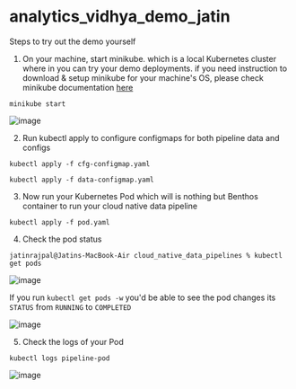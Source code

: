 # analytics_vidhya_demo_jatin

Steps to try out the demo yourself

1. On your machine, start minikube. which is a local Kubernetes cluster where in you can try your demo deployments. if you need instruction to download & setup minikube for your machine's OS, please check minikube documentation [here](https://minikube.sigs.k8s.io/docs/start/)

`minikube start`

![image](https://user-images.githubusercontent.com/32235493/214908056-f636a0ea-b5e9-4889-bc1b-31dc4560419b.png)

2. Run kubectl apply to configure configmaps for both pipeline data and configs

`kubectl apply -f cfg-configmap.yaml`

`kubectl apply -f data-configmap.yaml`

3. Now run your Kubernetes Pod which will is nothing but Benthos container to run your cloud native data pipeline

`kubectl apply -f pod.yaml`

4. Check the pod status

`jatinrajpal@Jatins-MacBook-Air cloud_native_data_pipelines % kubectl get pods`

![image](https://user-images.githubusercontent.com/32235493/214910793-6d8c6b0d-aa4e-4a6e-be45-be8843381f73.png)

If you run `kubectl get pods -w` you'd be able to see the pod changes its `STATUS` from `RUNNING` to `COMPLETED`

![image](https://user-images.githubusercontent.com/32235493/214910593-939466a1-938a-40a8-bb6d-05faacbc63b7.png)

5. Check the logs of your Pod

`kubectl logs pipeline-pod`

![image](https://user-images.githubusercontent.com/32235493/214910383-b76e6bca-0fe7-4e3d-b1ce-2649ebf32391.png)
